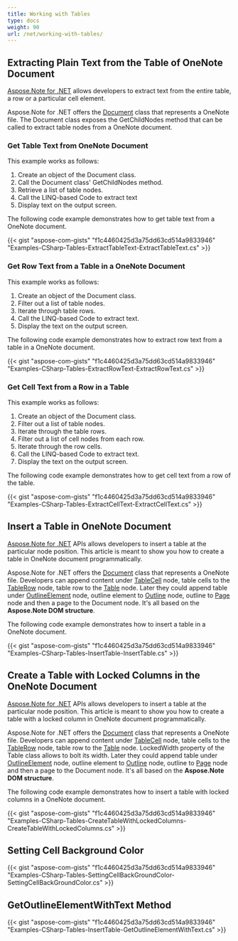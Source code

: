 ```yaml
---
title: Working with Tables
type: docs
weight: 90
url: /net/working-with-tables/
---
```


## **Extracting Plain Text from the Table of OneNote Document**
[Aspose.Note for .NET](http://www.aspose.com/.net/onenote-component.aspx) allows developers to extract text from the entire table, a row or a particular cell element.

Aspose.Note for .NET offers the [Document](https://apireference.aspose.com/note/net/aspose.note/document) class that represents a OneNote file. The Document class exposes the GetChildNodes method that can be called to extract table nodes from a OneNote document.
### **Get Table Text from OneNote Document**
This example works as follows:

1. Create an object of the Document class.
1. Call the Document class' GetChildNodes method.
1. Retrieve a list of table nodes.
1. Call the LINQ-based Code to extract text
1. Display text on the output screen.

The following code example demonstrates how to get table text from a OneNote document.

{{< gist "aspose-com-gists" "f1c4460425d3a75dd63cd514a9833946" "Examples-CSharp-Tables-ExtractTableText-ExtractTableText.cs" >}}
### **Get Row Text from a Table in a OneNote Document**
This example works as follows:

1. Create an object of the Document class.
1. Filter out a list of table nodes.
1. Iterate through table rows.
1. Call the LINQ-based Code to extract text.
1. Display the text on the output screen.

The following code example demonstrates how to extract row text from a table in a OneNote document.

{{< gist "aspose-com-gists" "f1c4460425d3a75dd63cd514a9833946" "Examples-CSharp-Tables-ExtractRowText-ExtractRowText.cs" >}}
### **Get Cell Text from a Row in a Table**
This example works as follows:

1. Create an object of the Document class.
1. Filter out a list of table nodes.
1. Iterate through the table rows.
1. Filter out a list of cell nodes from each row.
1. Iterate through the row cells.
1. Call the LINQ-based Code to extract text.
1. Display the text on the output screen.

The following code example demonstrates how to get cell text from a row of the table.

{{< gist "aspose-com-gists" "f1c4460425d3a75dd63cd514a9833946" "Examples-CSharp-Tables-ExtractCellText-ExtractCellText.cs" >}}
## **Insert a Table in OneNote Document**
[Aspose.Note for .NET](http://www.aspose.com/.net/onenote-component.aspx) APIs allows developers to insert a table at the particular node position. This article is meant to show you how to create a table in OneNote document programmatically.

Aspose.Note for .NET offers the [Document](https://apireference.aspose.com/note/net/aspose.note/document) class that represents a OneNote file. Developers can append content under [TableCell](https://apireference.aspose.com/note/net/aspose.note/tablecell) node, table cells to the [TableRow](https://apireference.aspose.com/note/net/aspose.note/tablerow) node, table row to the [Table](https://apireference.aspose.com/note/net/aspose.note/table) node. Later they could append table under [OutlineElement](https://apireference.aspose.com/note/net/aspose.note/outlineelement) node, outline element to [Outline](https://apireference.aspose.com/note/net/aspose.note/outline) node, outline to [Page](https://apireference.aspose.com/note/net/aspose.note/page) node and then a page to the Document node. It's all based on the **Aspose.Note DOM structure**.

The following code example demonstrates how to insert a table in a OneNote document.

{{< gist "aspose-com-gists" "f1c4460425d3a75dd63cd514a9833946" "Examples-CSharp-Tables-InsertTable-InsertTable.cs" >}}
## **Create a Table with Locked Columns in the OneNote Document**
[Aspose.Note for .NET](http://www.aspose.com/.net/onenote-component.aspx) APIs allows developers to insert a table at the particular node position. This article is meant to show you how to create a table with a locked column in OneNote document programmatically.

Aspose.Note for .NET offers the [Document](https://apireference.aspose.com/note/net/aspose.note/document) class that represents a OneNote file. Developers can append content under [TableCell](https://apireference.aspose.com/note/net/aspose.note/tablecell) node, table cells to the [TableRow](https://apireference.aspose.com/note/net/aspose.note/tablerow) node, table row to the [Table](https://apireference.aspose.com/note/net/aspose.note/table) node. LockedWidth property of the Table class allows to bolt its width. Later they could append table under [OutlineElement](https://apireference.aspose.com/note/net/aspose.note/outlineelement) node, outline element to [Outline](https://apireference.aspose.com/note/net/aspose.note/outline) node, outline to [Page](https://apireference.aspose.com/note/net/aspose.note/page) node and then a page to the Document node. It's all based on the **Aspose.Note DOM structure**.

The following code example demonstrates how to insert a table with locked columns in a OneNote document.

{{< gist "aspose-com-gists" "f1c4460425d3a75dd63cd514a9833946" "Examples-CSharp-Tables-CreateTableWithLockedColumns-CreateTableWithLockedColumns.cs" >}}
## **Setting Cell Background Color**
{{< gist "aspose-com-gists" "f1c4460425d3a75dd63cd514a9833946" "Examples-CSharp-Tables-SettingCellBackGroundColor-SettingCellBackGroundColor.cs" >}}
## **GetOutlineElementWithText Method**
{{< gist "aspose-com-gists" "f1c4460425d3a75dd63cd514a9833946" "Examples-CSharp-Tables-InsertTable-GetOutlineElementWithText.cs" >}}
